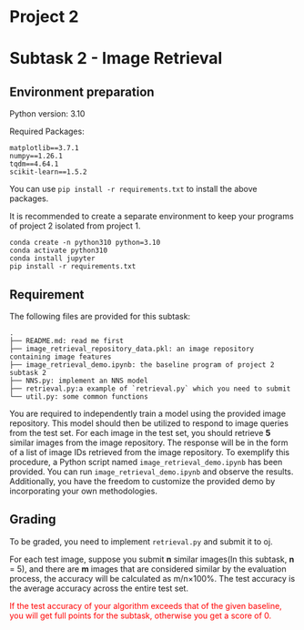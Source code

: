 # Project 2

# Subtask 2 - Image Retrieval

## Environment preparation
Python version: 3.10

Required Packages:
```
matplotlib==3.7.1
numpy==1.26.1
tqdm==4.64.1
scikit-learn==1.5.2
```
You can use `pip install -r requirements.txt` to install the above packages.

It is recommended to create a separate environment to keep your programs of project 2 isolated from project 1.
```
conda create -n python310 python=3.10
conda activate python310
conda install jupyter
pip install -r requirements.txt
```

## Requirement
The following files are provided for this subtask:
```
.
├── README.md: read me first
├── image_retrieval_repository_data.pkl: an image repository containing image features
├── image_retrieval_demo.ipynb: the baseline program of project 2 subtask 2
├── NNS.py: implement an NNS model
├── retrieval.py:a example of `retrieval.py` which you need to submit
└── util.py: some common functions

```
You are required to independently train a model using the provided image repository. This model should then be utilized to respond to image queries from the test set. For each image in the test set, you should retrieve **5** similar images from the image repository. The response will be in the form of a list of image IDs retrieved from the image repository. To exemplify this procedure, a Python script named `image_retrieval_demo.ipynb` has been provided. You can run `image_retrieval_demo.ipynb` and observe the results.
Additionally, you have the freedom to customize the provided demo by incorporating your own methodologies.

## Grading
To be graded, you need to implement `retrieval.py` and submit it to oj.

For each test image, suppose you submit **n** similar images(In this subtask, **n** = 5), and there are **m** images that are considered similar by the evaluation process, the accuracy will be calculated as m/n×100%. The test accuracy is the average accuracy across the entire test set.
<p style="color: red;">
If the test accuracy of your algorithm exceeds that of the given baseline, you will get full points for the subtask, otherwise you get a score of 0.
</p>
